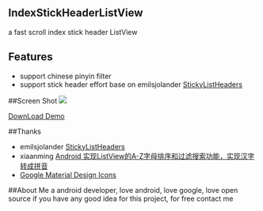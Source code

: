 ## IndexStickHeaderListView
a fast scroll index stick header ListView

## Features
 - support chinese pinyin filter
 - support stick header effort base on emilsjolander <a href="https://github.com/emilsjolander/StickyListHeaders">StickyListHeaders</a>

##Screen Shot
<img src="https://raw.githubusercontent.com/dongjunkun/StickFilterIndexListView/master/art/simple.gif"/>

<a href="https://raw.githubusercontent.com/dongjunkun/StickFilterIndexListView/master/app/build/outputs/apk/app-debug.apk">DownLoad Demo</a>

##Thanks
 - emilsjolander <a href="https://github.com/emilsjolander/StickyListHeaders">StickyListHeaders</a>
 - xiaanming <a href="http://blog.csdn.net/xiaanming/article/details/12684155">Android 实现ListView的A-Z字母排序和过滤搜索功能，实现汉字转成拼音 </a>
 - <a href="https://github.com/google/material-design-icons">Google Material Design Icons</a>

##About Me
a android developer, love android, love google, love open source
if you have any good idea for this project, for free contact me
